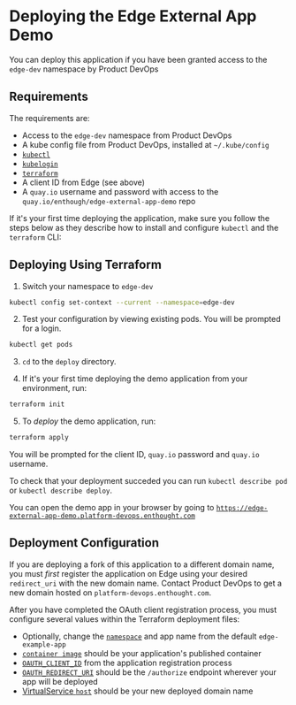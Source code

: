 
# Deploying the Edge External App Demo

You can deploy this application if you have been granted access to the `edge-dev`
namespace by Product DevOps

## Requirements

The requirements are:
- Access to the `edge-dev` namespace from Product DevOps
- A kube config file from Product DevOps, installed at `~/.kube/config`
- [`kubectl`](https://kubernetes.io/docs/tasks/tools/)
- [`kubelogin`](https://github.com/int128/kubelogin)
- [`terraform`](https://learn.hashicorp.com/tutorials/terraform/install-cli)
- A client ID from Edge (see above)
- A `quay.io` username and password with access to the `quay.io/enthough/edge-external-app-demo` repo

If it's your first time deploying the application, make sure you follow the
steps below as they describe how to install and configure `kubectl` and
the `terraform` CLI:

## Deploying Using Terraform

1. Switch your namespace to `edge-dev`
```bash
kubectl config set-context --current --namespace=edge-dev
```
2. Test your configuration by viewing existing pods. You will be prompted for a login.
```bash
kubectl get pods
```
3. `cd` to the `deploy` directory.

4. If it's your first time deploying the demo application from your environment,
run:
```bash
terraform init
```
5. To *deploy* the demo application, run:
```bash
terraform apply
```

You will be prompted for the client ID, `quay.io` password and `quay.io` username.

To check that your deployment succeded you can run `kubectl describe pod` or 
`kubectl describe deploy`.

You can open the demo app in your browser by going to
[`https://edge-external-app-demo.platform-devops.enthought.com`](https://edge-external-app-demo.platform-devops.enthought.com)

## Deployment Configuration

If you are deploying a fork of this application to a different domain name,
you must *first* register the application on Edge using your desired `redirect_uri`
with the new domain name. Contact Product DevOps to get a new domain hosted 
on `platform-devops.enthought.com`.

After you have completed the OAuth client registration process,
you must configure several values within the Terraform deployment files:
- Optionally, change the [`namespace`](./edge_example.tf#L16) and app name from the default `edge-example-app`
- [`container image`](./edge_example.tf#L56) should be your application's published container
- [`OAUTH_CLIENT_ID`](./edge_example.tf#L69) from the application registration process
- [`OAUTH_REDIRECT_URI`](./edge_example.tf#L73) should be the `/authorize` endpoint wherever your app will be deployed
- [VirtualService `host`](./edge_example.tf#L156) should be your new deployed domain name